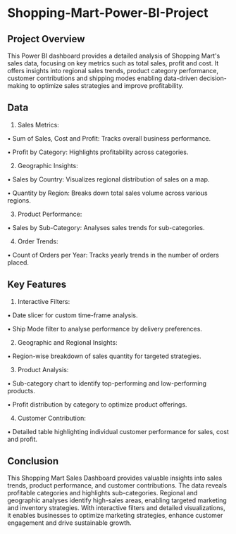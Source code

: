 # Shopping-Mart-Power-BI-Project

## Project Overview

This Power BI dashboard provides a detailed analysis of Shopping Mart's sales data, focusing on key metrics such as total sales, profit and cost. It offers insights into regional sales trends, product category performance, customer contributions and shipping modes enabling data-driven decision-making to optimize sales strategies and improve profitability.


## Data

1.	Sales Metrics:
   
  •	Sum of Sales, Cost and Profit: Tracks overall business performance.
  
  •	Profit by Category: Highlights profitability across categories.

2.	Geographic Insights:
   
  •	Sales by Country: Visualizes regional distribution of sales on a map.
  
  •	Quantity by Region: Breaks down total sales volume across various regions.

3.	Product Performance:
   
  •	Sales by Sub-Category: Analyses sales trends for sub-categories.

4.	Order Trends:
   
  •	Count of Orders per Year: Tracks yearly trends in the number of orders placed.

  
  ## Key Features
  
1.	Interactive Filters:
   
  •	Date slicer for custom time-frame analysis.
  
  •	Ship Mode filter to analyse performance by delivery preferences.

2.	Geographic and Regional Insights:
   
  •	Region-wise breakdown of sales quantity for targeted strategies.

3.	Product Analysis:
   
  •	Sub-category chart to identify top-performing and low-performing products.

  •	Profit distribution by category to optimize product offerings.

4.	Customer Contribution:
   
  •	Detailed table highlighting individual customer performance for sales, cost and profit.

  ## Conclusion

This Shopping Mart Sales Dashboard provides valuable insights into sales trends, product performance, and customer contributions. The data reveals profitable categories and highlights sub-categories. Regional and geographic analyses identify high-sales areas, enabling targeted marketing and inventory strategies.  With interactive filters and detailed visualizations, it enables businesses to optimize marketing strategies, enhance customer engagement and drive sustainable growth.


